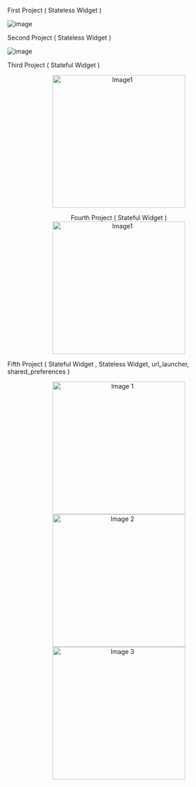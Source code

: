 First Project ( Stateless Widget )

![image](https://github.com/GeunH/Flutter-using-dart/assets/114638557/3f702144-f145-40a2-a361-62ac87819a4f)

Second Project ( Stateless Widget )

![image](https://github.com/GeunH/Flutter-using-dart/assets/114638557/07ac6749-3904-49fa-b082-3696d9999538)

Third Project ( Stateful Widget )
<p align="center">
  <img src = "https://github.com/GeunH/Flutter-using-dart/assets/114638557/76b6d013-5209-43e5-89ee-4bf514826a18" alt = "Image1" width= "300" />
</p>

<p align="center">
  Fourth Project ( Stateful Widget )
  <img src = "https://github.com/GeunH/Flutter-using-dart/assets/114638557/b4d86adc-97bc-4700-9c7d-c55222ed3b54" alt = "Image1" width= "300" />
</p>


Fifth Project ( Stateful Widget , Stateless Widget, url_launcher, shared_preferences )
<p align="center">
  <img src="https://github.com/GeunH/Flutter-using-dart/assets/114638557/4f579ba9-0725-47a6-9945-dd4f1dfc2d71" alt="Image 1" width="300" />
  <img src="https://github.com/GeunH/Flutter-using-dart/assets/114638557/b6fa6143-2a28-4c80-aad5-149981c76dcc" alt="Image 2" width="300" />
  <img src="https://github.com/GeunH/Flutter-using-dart/assets/114638557/65294adf-3fde-47aa-bf6d-19a19abe7807" alt="Image 3" width="300" />
</p>

